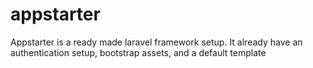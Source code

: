 appstarter
==========

Appstarter is a ready made laravel framework setup. It already have an authentication setup, bootstrap assets, and a default template
